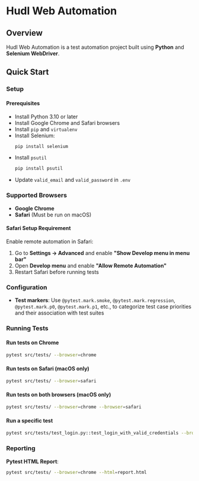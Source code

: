 # Hudl Web Automation

## Overview
Hudl Web Automation is a test automation project built using **Python** and **Selenium WebDriver**.

## Quick Start

### Setup

#### Prerequisites
- Install Python 3.10 or later
- Install Google Chrome and Safari browsers
- Install `pip` and `virtualenv`
- Install Selenium:
  ```sh
  pip install selenium
  ```
- Install `psutil`
  ```sh
  pip install psutil
  ```
- Update `valid_email` and `valid_password` in `.env`

### Supported Browsers
- **Google Chrome**
- **Safari** (Must be run on macOS)


#### **Safari Setup Requirement**
Enable remote automation in Safari:
1. Go to **Settings → Advanced** and enable **"Show Develop menu in menu bar"**
2. Open **Develop menu** and enable **"Allow Remote Automation"**
3. Restart Safari before running tests

### Configuration
- **Test markers**: Use `@pytest.mark.smoke`, `@pytest.mark.regression`, `@pytest.mark.p0`, `@pytest.mark.p1`, etc., to categorize test case priorities and their association with  test suites

### Running Tests

#### Run tests on Chrome
```sh
pytest src/tests/ --browser=chrome
```

#### Run tests on Safari (macOS only)
```sh
pytest src/tests/ --browser=safari
```

#### Run tests on both browsers (macOS only)
```sh
pytest src/tests/ --browser=chrome --browser=safari
```

#### Run a specific test
```sh
pytest src/tests/test_login.py::test_login_with_valid_credentials --browser=chrome
```


### Reporting

**Pytest HTML Report**:
  ```sh
  pytest src/tests/ --browser=chrome --html=report.html


